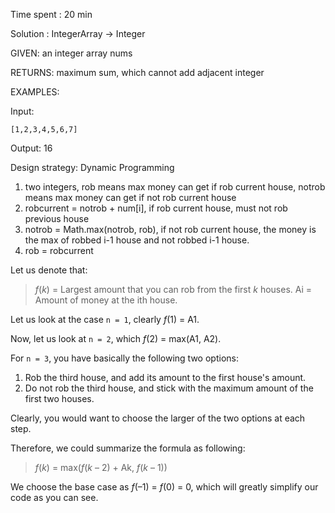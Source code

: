 Time spent : 20 min

Solution : IntegerArray -> Integer

GIVEN: an integer array nums

RETURNS: maximum sum, which cannot add adjacent integer

EXAMPLES:

Input: 

```
[1,2,3,4,5,6,7]
```

Output: 16

Design strategy: Dynamic Programming



1. two integers, rob means max money can get if rob current house, notrob means max money can get if not rob current house
2. robcurrent = notrob + num[i], if rob current house, must not rob previous house
3. notrob = Math.max(notrob, rob), if not rob current house, the money is the max of robbed i-1 house and not robbed i-1 house.
4. rob = robcurrent



Let us denote that:

> *f*(*k*) = Largest amount that you can rob from the first *k* houses.
> Ai = Amount of money at the ith house.

Let us look at the case `n = 1`, clearly *f*(1) = A1.

Now, let us look at `n = 2`, which *f*(2) = max(A1, A2).

For `n = 3`, you have basically the following two options:

1. Rob the third house, and add its amount to the first house's amount.
2. Do not rob the third house, and stick with the maximum amount of the first two houses.

Clearly, you would want to choose the larger of the two options at each step.

Therefore, we could summarize the formula as following:

> *f*(*k*) = max(*f*(*k* – 2) + Ak, *f*(*k* – 1))

We choose the base case as *f*(–1) = *f*(0) = 0, which will greatly simplify our code as you can see.

